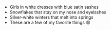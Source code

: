 * Girls in white dresses with blue satin sashes
* Snowflakes that stay on my nose and eyelashes
* Silver-white winters that melt into springs
* These are a few of my favorite things :smile:
